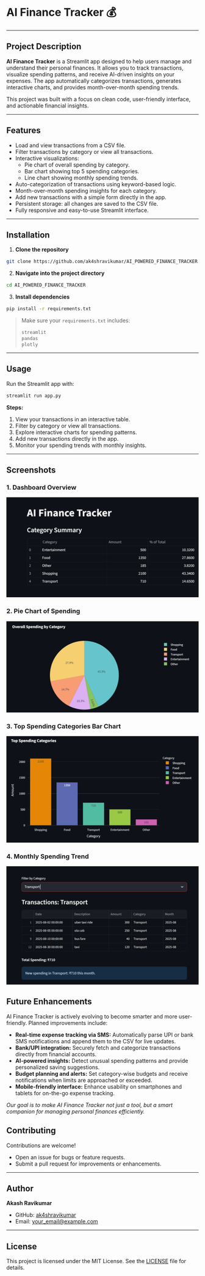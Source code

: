 
# AI Finance Tracker 💰


---

## Project Description

**AI Finance Tracker** is a Streamlit app designed to help users manage and understand their personal finances. 
It allows you to track transactions, visualize spending patterns, and receive AI-driven insights on your expenses. 
The app automatically categorizes transactions, generates interactive charts, and provides month-over-month spending trends.

This project was built with a focus on clean code, user-friendly interface, and actionable financial insights.

---

## Features

- Load and view transactions from a CSV file.
- Filter transactions by category or view all transactions.
- Interactive visualizations:
  - Pie chart of overall spending by category.
  - Bar chart showing top 5 spending categories.
  - Line chart showing monthly spending trends.
- Auto-categorization of transactions using keyword-based logic.
- Month-over-month spending insights for each category.
- Add new transactions with a simple form directly in the app.
- Persistent storage: all changes are saved to the CSV file.
- Fully responsive and easy-to-use Streamlit interface.

---

## Installation

1. **Clone the repository**
```bash
git clone https://github.com/ak4shravikumar/AI_POWERED_FINANCE_TRACKER.git
````

2. **Navigate into the project directory**

```bash
cd AI_POWERED_FINANCE_TRACKER
```

3. **Install dependencies**

```bash
pip install -r requirements.txt
```

> Make sure your `requirements.txt` includes:
>
> ```text
> streamlit
> pandas
> plotly
> ```

---

## Usage

Run the Streamlit app with:

```bash
streamlit run app.py
```

**Steps:**

1. View your transactions in an interactive table.
2. Filter by category or view all transactions.
3. Explore interactive charts for spending patterns.
4. Add new transactions directly in the app.
5. Monitor your spending trends with monthly insights.

---

## Screenshots

### 1. Dashboard Overview
![Dashboard](screenshots/dashboard.png)

### 2. Pie Chart of Spending
![Pie Chart](screenshots/piechart.png)

### 3. Top Spending Categories Bar Chart
![Bar Chart](screenshots/bardiagram.png)

### 4. Monthly Spending Trend
![Monthly Trend](screenshots/monthly_trend.png)


## Future Enhancements 

AI Finance Tracker is actively evolving to become smarter and more user-friendly. Planned improvements include:

- **Real-time expense tracking via SMS:** Automatically parse UPI or bank SMS notifications and append them to the CSV for live updates.  
- **Bank/UPI integration:** Securely fetch and categorize transactions directly from financial accounts.  
- **AI-powered insights:** Detect unusual spending patterns and provide personalized saving suggestions.  
- **Budget planning and alerts:** Set category-wise budgets and receive notifications when limits are approached or exceeded.  
- **Mobile-friendly interface:** Enhance usability on smartphones and tablets for on-the-go expense tracking.  

*Our goal is to make AI Finance Tracker not just a tool, but a smart companion for managing personal finances efficiently.*


## Contributing

Contributions are welcome!

* Open an issue for bugs or feature requests.
* Submit a pull request for improvements or enhancements.

---

## Author

**Akash Ravikumar**

* GitHub: [ak4shravikumar](https://github.com/ak4shravikumar)
* Email: [your\_email@example.com](mailto:ak4shravikumar@gmail.com)

---

## License

This project is licensed under the MIT License.
See the [LICENSE](LICENSE) file for details.

````


